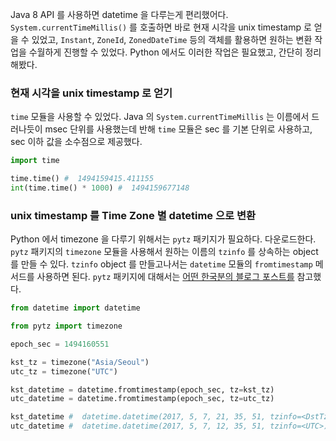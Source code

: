 Java 8 API 를 사용하면 datetime 을 다루는게 편리했어다. `System.currentTimeMillis()` 를 호출하면 바로 현재 시각을 unix timestamp 로 얻을 수 있었고, `Instant`, `ZoneId`, `ZonedDateTime` 등의 객체를 활용하면 원하는 변환 작업을 수월하게 진행할 수 있었다. Python 에서도 이러한 작업은 필요했고, 간단히 정리해봤다.

### 현재 시각을 unix timestamp 로 얻기

`time` 모듈을 사용할 수 있었다. Java 의 `System.currentTimeMillis` 는 이름에서 드러나듯이 msec 단위를 사용했는데 반해  `time` 모듈은 sec 를 기본 단위로 사용하고, sec 이하 값을 소수점으로 제공했다.

```python
import time

time.time() #  1494159415.411155
int(time.time() * 1000) #  1494159677148
```

### unix timestamp 를 Time Zone 별 datetime 으로 변환

Python 에서 timezone 을 다루기 위해서는 `pytz` 패키지가 필요하다. 다운로드한다. `pytz` 패키지의 `timezone` 모듈을 사용해서 원하는 이름의 `tzinfo` 를 상속하는 object 를 만들 수 있다. `tzinfo` object 를 만들고나서는 `datetime` 모듈의 `fromtimestamp` 메서드를 사용하면 된다. `pytz` 패키지에 대해서는 [어떤 한국분의 블로그 포스트를](http://technote.kr/202) 참고했다.

```python
from datetime import datetime

from pytz import timezone

epoch_sec = 1494160551

kst_tz = timezone("Asia/Seoul")
utc_tz = timezone("UTC")

kst_datetime = datetime.fromtimestamp(epoch_sec, tz=kst_tz)
utc_datetime = datetime.fromtimestamp(epoch_sec, tz=utc_tz)

kst_datetime #  datetime.datetime(2017, 5, 7, 21, 35, 51, tzinfo=<DstTzInfo 'Asia/Seoul' KST+9:00:00 STD>)
utc_datetime #  datetime.datetime(2017, 5, 7, 12, 35, 51, tzinfo=<UTC>)
```
